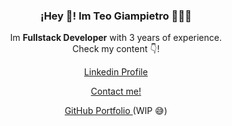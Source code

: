 <p align="center" width="300">
   <h3 align="center">¡Hey 👋! Im Teo Giampietro 👨🏻‍💻</h3>
</p>


<p align="center">Im <strong>Fullstack Developer</strong> with 3 years of experience.<br /> Check my content 👇!</p>

<p align="center"> 
  <a align="center" href="https://www.linkedin.com/in/teogiampietro" target="blank"> Linkedin Profile</a>  
</p>

<p align="center"> 
  <a align="center" href="mailto:teogiampietro@gmail.com"> Contact me! </a>
</p>

<p align="center"> 
  <a align="center" href="https://teogiampietro.github.io/site" target="blank"> GitHub Portfolio </a> (WIP 😅)
</p>





